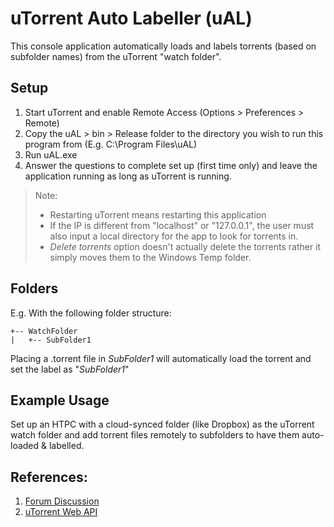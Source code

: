 # uTorrent Auto Labeller (uAL)

This console application automatically loads and labels torrents (based on subfolder names) from the uTorrent "watch folder".

## Setup
 1. Start uTorrent and enable Remote Access (Options > Preferences > Remote)
 2. Copy the uAL > bin > Release folder to the directory you wish to run this program from (E.g. C:\Program Files\uAL)
 3. Run uAL.exe
 4. Answer the questions to complete set up (first time only) and leave the application running as long as uTorrent is running.

> Note:
> - Restarting uTorrent means restarting this application
> - If the IP is different from "localhost" or "127.0.0.1", the user must also input a local directory for the app to look for torrents in.
> - *Delete torrents* option doesn't actually delete the torrents rather it simply moves them to the Windows Temp folder.

## Folders
E.g. With the following folder structure:

```
+-- WatchFolder
|   +-- SubFolder1
```
Placing a .torrent file in *SubFolder1* will automatically load the torrent and set the label as "*SubFolder1*"

## Example Usage
Set up an HTPC with a cloud-synced folder (like Dropbox) as the uTorrent watch folder and add torrent files remotely to subfolders to have them auto-loaded & labelled.


## References:
 1. [Forum Discussion](http://forum.utorrent.com/topic/71350-utorrent-auto-labeller/)
 2. [uTorrent Web API](http://www.utorrent.com/community/developers/webapi)